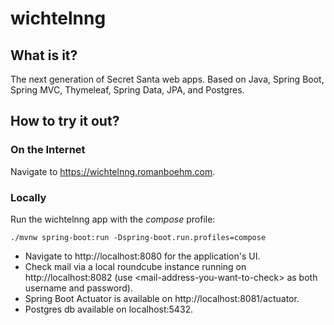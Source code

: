 # wichtelnng

## What is it?

The next generation of Secret Santa web apps. Based on Java, Spring Boot, Spring MVC, Thymeleaf, Spring Data, JPA, and
Postgres.

## How to try it out?

### On the Internet

Navigate to https://wichtelnng.romanboehm.com.

### Locally

Run the wichtelnng app with the _compose_ profile:
```shell
./mvnw spring-boot:run -Dspring-boot.run.profiles=compose
```
- Navigate to http://localhost:8080 for the application's UI.
- Check mail via a local roundcube instance running on http://localhost:8082 (use \<mail-address-you-want-to-check\> as both username and password).
- Spring Boot Actuator is available on http://localhost:8081/actuator.
- Postgres db available on localhost:5432.
